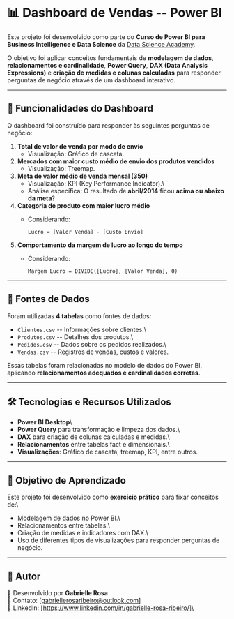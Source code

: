 # 📊 Dashboard de Vendas -- Power BI

Este projeto foi desenvolvido como parte do **Curso de Power BI para
Business Intelligence e Data Science** da [Data Science
Academy](https://www.datascienceacademy.com.br/).

O objetivo foi aplicar conceitos fundamentais de **modelagem de dados**,
**relacionamentos e cardinalidade**, **Power Query**, **DAX (Data
Analysis Expressions)** e **criação de medidas e colunas calculadas**
para responder perguntas de negócio através de um dashboard interativo.

------------------------------------------------------------------------

## 🚀 Funcionalidades do Dashboard

O dashboard foi construído para responder às seguintes perguntas de
negócio:

1.  **Total de valor de venda por modo de envio**
    -   Visualização: Gráfico de cascata.
2.  **Mercados com maior custo médio de envio dos produtos vendidos**
    -   Visualização: Treemap.
3.  **Meta de valor médio de venda mensal (350)**
    -   Visualização: KPI (Key Performance Indicator).\
    -   Análise específica: O resultado de **abril/2014** ficou **acima
        ou abaixo da meta**?
4.  **Categoria de produto com maior lucro médio**
    -   Considerando:

        ``` dax
        Lucro = [Valor Venda] - [Custo Envio]
        ```
5.  **Comportamento da margem de lucro ao longo do tempo**
    -   Considerando:

        ``` dax
        Margem Lucro = DIVIDE([Lucro], [Valor Venda], 0)
        ```

------------------------------------------------------------------------

## 📂 Fontes de Dados

Foram utilizadas **4 tabelas** como fontes de dados:

-   `Clientes.csv` -- Informações sobre clientes.\
-   `Produtos.csv` -- Detalhes dos produtos.\
-   `Pedidos.csv` -- Dados sobre os pedidos realizados.\
-   `Vendas.csv` -- Registros de vendas, custos e valores.

Essas tabelas foram relacionadas no modelo de dados do Power BI,
aplicando **relacionamentos adequados e cardinalidades corretas**.

------------------------------------------------------------------------

## 🛠️ Tecnologias e Recursos Utilizados

-   **Power BI Desktop**\
-   **Power Query** para transformação e limpeza dos dados.\
-   **DAX** para criação de colunas calculadas e medidas.\
-   **Relacionamentos** entre tabelas fact e dimensionais.\
-   **Visualizações**: Gráfico de cascata, treemap, KPI, entre outros.


------------------------------------------------------------------------

## 🎯 Objetivo de Aprendizado

Este projeto foi desenvolvido como **exercício prático** para fixar
conceitos de:\
- Modelagem de dados no Power BI.\
- Relacionamentos entre tabelas.\
- Criação de medidas e indicadores com DAX.\
- Uso de diferentes tipos de visualizações para responder perguntas de
negócio.

------------------------------------------------------------------------

## 📌 Autor

👤 Desenvolvido por **Gabrielle Rosa**\
📧 Contato: \[gabriellerosaribeiro@outlook.com\]\
🔗 LinkedIn: \[https://www.linkedin.com/in/gabrielle-rosa-ribeiro/]\
